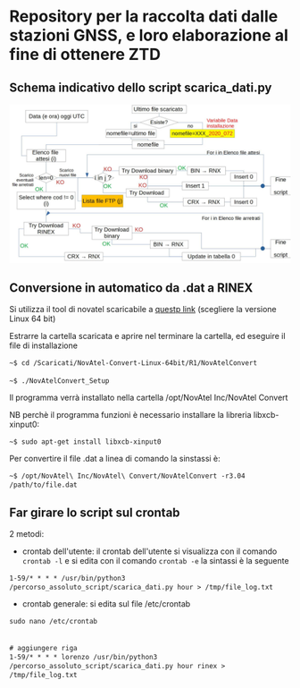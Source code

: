 # Repository per la raccolta dati dalle stazioni GNSS, e loro elaborazione al fine di ottenere ZTD

## Schema indicativo dello script scarica_dati.py

![flusso_download](https://github.com/gtergeomatica/concerteaux_gnss/blob/master/img/flusso_download.jpg)


Conversione in automatico da .dat a RINEX
-----------------------------------------

Si utilizza il tool di novatel scaricabile a [questp link](https://www.novatel.com/support/info/documents/809) (scegliere la versione Linux 64 bit)

Estrarre la cartella scaricata e aprire nel terminare la cartella, ed eseguire il file di installazione

```
~$ cd /Scaricati/NovAtel-Convert-Linux-64bit/R1/NovAtelConvert

~$ ./NovAtelConvert_Setup

```
Il programma verrà installato nella cartella /opt/NovAtel Inc/NovAtel Convert

NB perchè il programma funzioni è necessario installare la libreria libxcb-xinput0:

```
~$ sudo apt-get install libxcb-xinput0
```
Per convertire il file .dat a linea di comando la sinstassi è:

```
~$ /opt/NovAtel\ Inc/NovAtel\ Convert/NovAtelConvert -r3.04 /path/to/file.dat
```


Far girare lo script sul crontab
---------------------------------

2 metodi:

* crontab dell'utente: il crontab dell'utente si visualizza con il comando ``` crontab -l ``` e si edita  con il comando  ``` crontab -e ``` la sintassi è la seguente

```
1-59/* * * * /usr/bin/python3 /percorso_assoluto_script/scarica_dati.py hour > /tmp/file_log.txt

```



* crontab generale: si edita sul file /etc/crontab
```
sudo nano /etc/crontab


# aggiungere riga
1-59/* * * * lorenzo /usr/bin/python3 /percorso_assoluto_script/scarica_dati.py hour rinex > /tmp/file_log.txt
```
